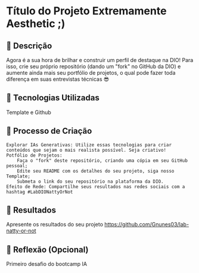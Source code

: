 # Título do Projeto Extremamente Aesthetic ;)

## 📒 Descrição
Agora é a sua hora de brilhar e construir um perfil de destaque na DIO! Para isso, crie seu próprio repositório (dando um "fork" no GitHub da DIO) e aumente ainda mais seu portfólio de projetos, o qual pode fazer toda diferença em suas entrevistas técnicas 😎
## 🤖 Tecnologias Utilizadas
Template e Github
## 🧐 Processo de Criação

    Explorar IAs Generativas: Utilize essas tecnologias para criar conteúdos que sejam o mais realista possível. Seja criativo!
    Potfólio de Projetos:
        Faça o "fork" deste repositório, criando uma cópia em seu GitHub pessoal;
        Edite seu README com os detalhes do seu projeto, siga nosso Template;
        Submeta o link do seu repositório na plataforma da DIO.
    Efeito de Rede: Compartilhe seus resultados nas redes sociais com a hashtag #LabDIONattyOrNot

## 🚀 Resultados
Apresente os resultados do seu projeto
https://github.com/Gnunes03/lab-natty-or-not

## 💭 Reflexão (Opcional)
Primeiro desafio do bootcamp IA
